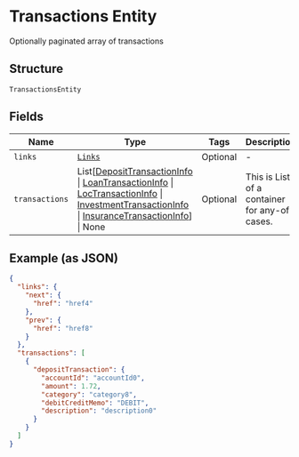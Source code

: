 
# Transactions Entity

Optionally paginated array of transactions

## Structure

`TransactionsEntity`

## Fields

| Name | Type | Tags | Description |
|  --- | --- | --- | --- |
| `links` | [`Links`](../../doc/models/links.md) | Optional | - |
| `transactions` | List[[DepositTransactionInfo](../../doc/models/deposit-transaction-info.md) \| [LoanTransactionInfo](../../doc/models/loan-transaction-info.md) \| [LocTransactionInfo](../../doc/models/loc-transaction-info.md) \| [InvestmentTransactionInfo](../../doc/models/investment-transaction-info.md) \| [InsuranceTransactionInfo](../../doc/models/insurance-transaction-info.md)] \| None | Optional | This is List of a container for any-of cases. |

## Example (as JSON)

```json
{
  "links": {
    "next": {
      "href": "href4"
    },
    "prev": {
      "href": "href8"
    }
  },
  "transactions": [
    {
      "depositTransaction": {
        "accountId": "accountId0",
        "amount": 1.72,
        "category": "category8",
        "debitCreditMemo": "DEBIT",
        "description": "description0"
      }
    }
  ]
}
```

